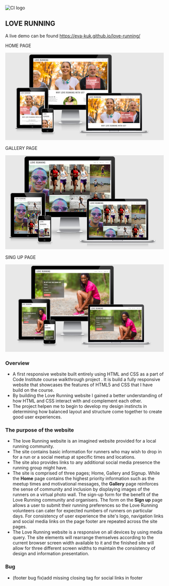 ![CI logo](https://codeinstitute.s3.amazonaws.com/fullstack/ci_logo_small.png)

## LOVE RUNNING

A live demo can be found https://eva-kuk.github.io/love-running/

HOME PAGE

![home page Am I responsive](/assets/images/love-running-home.png)

GALLERY PAGE

![gallery page Am I responsive](/assets/images/love-running-gallery.png)

SING UP PAGE

![home page](/assets/images/love-running-signup.png)

### Overview

- A first responsive website built entirely using HTML and CSS as a  part of Code Institute course walkthrough project . 
It is build a fully responsive website that showcases the features of HTML5 and CSS
that I have build on the course. 
- By building the Love Running website I gained a better understanding of how HTML and CSS interact with and complement each other.
- The project helpen me to begin to develop my design instincts in determining how balanced
layout and structure come together to create good user experiences. 

### The purpose of the website

- The love Running website is an imagined website provided for a local running community.
- The site contains basic information for runners who may wish to drop in for a
run or a social meetup at specific times and locations. 
- The site also provides links to any additional social media presence the running group might have.
- The site is comprised of three pages; Home, Gallery and Signup. While the **Home**
page contains the highest priority information such as the meetup times
and motivational messages, the **Gallery** page reinforces the sense of community
and inclusion by displaying images of the runners on a virtual photo wall. The sign-up form for the benefit of the Love Running community and organisers. The form on the **Sign up** page allows a user to submit their running preferences so the Love Running volunteers can cater for expected numbers of runners on particular days. For
consistency of user experience the site's logo, navigation links and social
media links on the page footer are repeated across the site pages. 
- The Love Running website is a responsive on all devices by using media query. The site elements will rearrange themselves according to the current
browser screen width available to it and the finished site will allow for three
different screen widths to maintain the consistency of design and information
presentation. 

### Bug
- (footer bug fix)add missing closing tag for social links in footer


